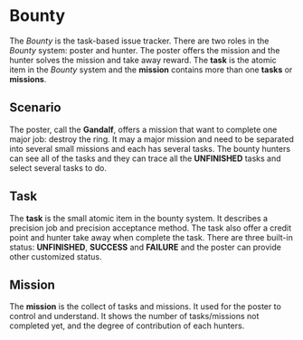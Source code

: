 # Bounty #
The *Bounty* is the task-based issue tracker. There are two roles in the *Bounty* system: poster and hunter. The poster
offers the mission and the hunter solves the mission and take away reward. The **task** is the atomic item in the *Bounty*
system and the **mission** contains more than one **tasks** or **missions**.


## Scenario ##
The poster, call the **Gandalf**, offers a mission that want to complete one major job: destroy the ring. It may a major
mission and need to be separated into several small missions and each has several tasks. The bounty hunters can see all
of the tasks and they can trace all the **UNFINISHED** tasks and select several tasks to do.

## Task ##
The **task** is the small atomic item in the bounty system. It describes a precision job and precision acceptance method. The
task also offer a credit point and hunter take away when complete the task. There are three built-in status: **UNFINISHED**,
**SUCCESS** and **FAILURE** and the poster can provide other customized status.

## Mission ##
The **mission** is the collect of tasks and missions. It used for the poster to control and understand. It shows the number
of tasks/missions not completed yet, and the degree of contribution of each hunters.
